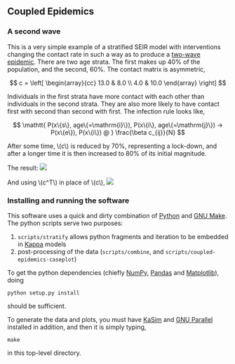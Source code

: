 ## Coupled Epidemics

### A second wave

This is a very simple example of a stratified SEIR model with interventions changing the
contact rate in such a way as to produce a [two-wave epidemic]. There are two age strata.
The first makes up 40% of the population, and the second, 60%. The contact matrix is
asymmetric,

$$
c = \left[
  \begin{array}{cc}
    13.0 & 8.0 \\
    4.0 & 10.0
  \end{array}
\right]
$$

Individuals in the first strata have more contact with each other than individuals in the 
second strata. They are also more likely to have contact first with second than second with
first.
The infection rule looks like,

$$
\mathtt{
  P(x\{s\}, age\{=\mathrm{i}\}),
  P(x\{i\}, age\{=\mathrm{j}\}) ->
  P(x\{e\}), P(x\{i\}) @
} \frac{\beta c_{ij}}{N}
$$

After some time, \\(c\\) is reduced by 70%, representing a lock-down, and after a longer time
it is then increased to 80% of its initial magnitude.

The result:
<image src="https://wwaites.github.io/coupled-epidemics/plots/second-wave.png" />

And using \\(c^T\\) in place of \\(c\\),
<image src="https://wwaites.github.io/coupled-epidemics/plots/second-wave-T.png" />

### Installing and running the software

This software uses a quick and dirty combination of [Python] and [GNU Make]. The
python scripts serve two purposes:

  1. `scripts/stratify` allows python fragments and iteration to be embedded in [Kappa] models
  2. post-processing of the data (`scripts/combine`, and `scripts/coupled-epidemics-caseplot`)

To get the python dependencies (chiefly [NumPy], [Pandas] and [Matplotlib]), doing

    python setup.py install

should be sufficient.

To generate the data and plots, you must have [KaSim] and [GNU Parallel] installed in addition, and
then it is simply typing,

    make

in this top-level directory.

[Python]: https://python.org/
[GNU Make]: https://www.gnu.org/software/make
[GNU Parallel]: https://www.gnu.org/software/parallel
[Kappa]: https://kappalanguage.org/
[KaSim]: https://kappalanguage.org/download
[two-wave epidemic]: models/second-wave.pka
[NumPy]: https://numpy.org/
[Pandas]: https://pandas.pydata.org/
[Matplotlib]: https://matplotlib.org/

<script type="text/javascript" src="https://cdn.mathjax.org/mathjax/latest/MathJax.js?config=TeX-MML-AM_CHTML"></script>
